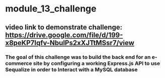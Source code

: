 # module_13_challenge
## video link to demonstrate challenge: https://drive.google.com/file/d/199-x8peKP7Iqfv-NbulPs2xXJTtMSsr7/view
### The goal of this challenge was to build the back end for an e-commerce site by configuring a working Express.js API to use Sequalize in order to Interact with a MySQL database
